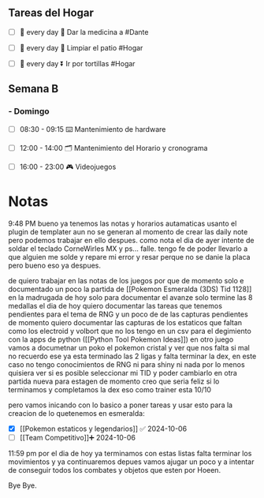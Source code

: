 
## Tareas del Hogar 
- [ ] 🔁 every day 🔺 Dar la medicina a #Dante 
- [ ] 🔁 every day 🔽  Limpiar el patio #Hogar
- [ ] 🔁 every day ⏬  Ir por tortillas #Hogar 



## Semana B

### -  Domingo

- [ ] 08:30 - 09:15 ⌨️ Mantenimiento de hardware 
- [ ] 12:00 - 14:00 🗂️ Mantenimiento del Horario y cronograma 
- [ ] 16:00 - 23:00 🎮 Videojuegos 



# Notas

9:48 PM
bueno ya tenemos las notas y horarios autamaticas usanto el plugin de templater aun no se generan al momento de crear las daily note pero podemos trabajar en ello despues.
como nota el dia de ayer intente de soldar el teclado CorneWirles MX y ps... falle. tengo fe de poder llevarlo a que alguien me solde y repare mi error y resar perque no se danie la placa pero bueno eso ya despues.

de quiero trabajar en las notas de los juegos por que de momento solo e documentado un poco la partida de [[Pokemon Esmeralda (3DS) Tid 1128]] en la madrugada de hoy solo para documentar el avanze solo termine las 8 medallas el dia de hoy quiero documentar las tareas que tenemos pendientes para el tema de RNG y un poco de de las capturas pendientes de momento quiero documentar las capturas de los estaticos que faltan como los electroid y volbort que no los tengo en un csv para el degimiento con la apps de python ([[Python Tool Pokemon Ideas]]) 
en otro juego vamos a documetnar un poko el pokemon cristal y ver que nos falta si mal no recuerdo ese ya esta terminado las 2 ligas y falta terminar la dex, en este caso no tengo conocimientos de RNG ni para shiny ni nada por lo menos quisiera ver si es posible seleccionar mi TID y poder cambiarlo en otra partida nueva para estagen de momento creo que seria feliz si lo terminamos y completamos la dex eso como trainer esta 10/10

pero vamos inicando con lo basico a poner tareas y usar esto para la creacion de lo quetenemos en esmeralda:
- [x] [[Pokemon estaticos  y legendarios]] ✅ 2024-10-06
- [ ] [[Team Competitivo]]➕ 2024-10-06 

11:59 pm 
por el dia de hoy ya terminamos con estas listas falta terminar los movimientos y ya continuaremos depues vamos ajugar un poco y a intentar de conseguir todos los combates y objetos que esten por Hoeen.

Bye Bye.
